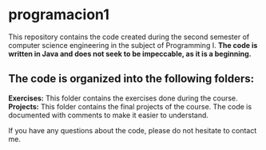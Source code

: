 # programacion1

This repository contains the code created during the second semester of computer science engineering in the subject of Programming I. **The code is written in Java and does not seek to be impeccable, as it is a beginning.**

## The code is organized into the following folders:

**Exercises:** This folder contains the exercises done during the course.
**Projects:** This folder contains the final projects of the course. The code is documented with comments to make it easier to understand.

If you have any questions about the code, please do not hesitate to contact me.
